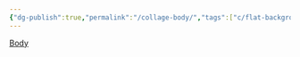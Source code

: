 ```yaml
---
{"dg-publish":true,"permalink":"/collage-body/","tags":["c/flat-background","c/hand","c/body","c/woman","c/black","c/throphy"],"created":"2024-01-02T08:56:53.613-05:00","updated":"2024-01-02T09:04:53.406-05:00"}
---
```



[Body](https://www.instagram.com/p/B79hLBwBSON/)
